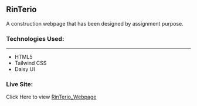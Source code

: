 ## RinTerio
A construction webpage that has been designed by assignment purpose.

### Technologies Used:
---
- HTML5
- Tailwind CSS
- Daisy UI

### Live Site:
Click Here to view [RinTerio_Webpage](https://muhammed-nayeem.github.io/TASK-OF-PH-WD/RinTerio-Webpage/)